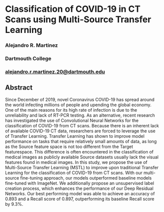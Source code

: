 
# Classification of COVID-19 in CT Scans using Multi-Source Transfer Learning

### Alejandro R. Martinez
### Dartmouth College
### alejandro.r.martinez.20@dartmouth.edu

## Abstract
Since December of 2019, novel Coronavirus COVID-19   has   spread   around   the   world   infecting   millions of people  and  upending  the  global  economy.  One  of  the  main reasons  for  its  high  rate  of  infection  is  due  to  the  unreliability and  lack  of  RT-PCR  testing.  As  an  alternative,  recent  research has  investigated  the  use  of  Convolutional  Neural  Networks  for the  classification  of  COVID-19  from  CT  scans.  Because  there  is an  inherent  lack  of  available  COVID-19  CT  data,  researchers are  forced  to  leverage  the  use  of  Transfer  Learning.  Transfer Learning  has  shown  to  improve  model  performance  on  tasks that require  relatively  small  amounts  of  data,  as  long  as  the  Source feature   space   is   not   too   different   from   the   Target   featurespace.  This  difference  is  often  encountered  in  the classification   of   medical   images   as   publicly   available   Source datasets usually lack the visual features found in medical images. In  this  study,  we  propose  the  use  of  Multi-Source  Transfer Learning (MSTL) to improve upon traditional Transfer Learning for  the  classification  of  COVID-19  from  CT  scans.  With  our multi-source   fine-tuning   approach,   our   models   outperformed baseline   models   fine-tuned   with   ImageNet.   We   additionally propose an unsupervised label creation process, which enhances the   performance of   our   Deep   Residual   Networks.   Our best performing model was able to achieve an accuracy of 0.893 and a  Recall  score  of  0.897,  outperforming  its  baseline  Recall  score by  9.3%.
